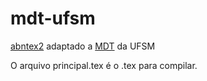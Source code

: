 # mdt-ufsm
[abntex2](https://github.com/abntex/abntex2) adaptado a [MDT](https://repositorio.ufsm.br/bitstream/handle/1/24203/Manual%20de%20Disserta%c3%a7%c3%b5es%20e%20Teses_MDT_2021.pdf?sequence=4&isAllowed=y) da UFSM

O arquivo principal.tex é o .tex para compilar.
